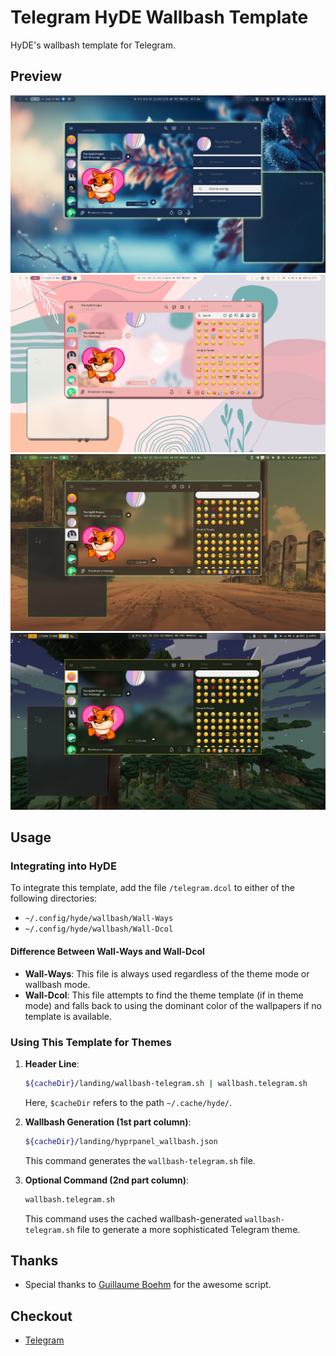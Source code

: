 # Telegram HyDE Wallbash Template

HyDE's wallbash template for Telegram.

## Preview

![Preview 1](assets/1.png)
![Preview 2](assets/2.png)
![Preview 3](assets/3.png)
![Preview 4](assets/4.png)

## Usage

### Integrating into HyDE

To integrate this template, add the file `/telegram.dcol` to either of the following directories:

- `~/.config/hyde/wallbash/Wall-Ways`
- `~/.config/hyde/wallbash/Wall-Dcol`

#### Difference Between Wall-Ways and Wall-Dcol

- **Wall-Ways**: This file is always used regardless of the theme mode or wallbash mode.
- **Wall-Dcol**: This file attempts to find the theme template (if in theme mode) and falls back to using the dominant color of the wallpapers if no template is available.

### Using This Template for Themes

1. **Header Line**:
    ```sh
    ${cacheDir}/landing/wallbash-telegram.sh | wallbash.telegram.sh 
    ```

    Here, `$cacheDir` refers to the path `~/.cache/hyde/`.

2. **Wallbash Generation (1st part column)**:
    ```sh
    ${cacheDir}/landing/hyprpanel_wallbash.json
    ```
    This command generates the `wallbash-telegram.sh` file.

3. **Optional Command (2nd part column)**:
    ```sh
    wallbash.telegram.sh
    ```
    This command uses the cached wallbash-generated `wallbash-telegram.sh` file to generate a more sophisticated Telegram theme.

## Thanks

- Special thanks to [Guillaume Boehm](https://github.com/guillaumeboehm/wal-telegram) for the awesome script.

## Checkout

- [Telegram](https://telegram.org/)
